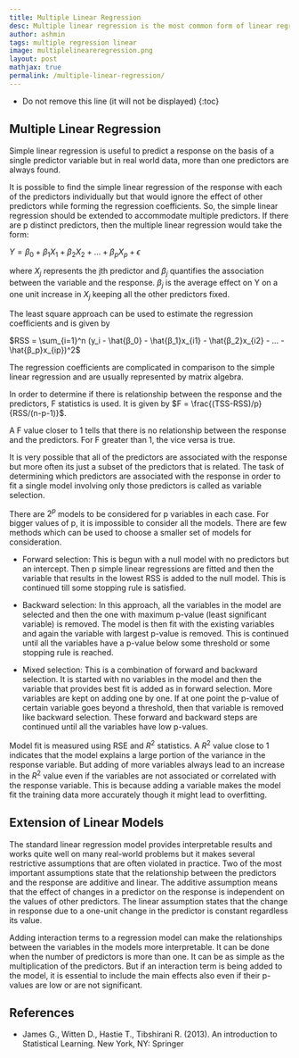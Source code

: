 ```yaml
---
title: Multiple Linear Regression
desc: Multiple linear regression is the most common form of linear regression analysis. As a predictive analysis, the multiple linear regression is used to explain the relationship between one dependent variable and two or more independent variables.
author: ashmin
tags: multiple regression linear
image: multiplelineareregression.png
layout: post
mathjax: true
permalink: /multiple-linear-regression/
---
```


* Do not remove this line (it will not be displayed) 
{:toc}

## Multiple Linear Regression

Simple linear regression is useful to predict a response on the basis of a single predictor variable but in real world data, more than one predictors are always found.

It is possible to find the simple linear regression of the response with each of the predictors individually but that would ignore the effect of other predictors while forming the regression coefficients. So, the simple linear regression should be extended to accommodate multiple predictors. If there are p distinct predictors, then the multiple linear regression would take the form:

$Y = β_0 + β_1X_1 + β_2X_2 + ... + β_pX_p + ϵ$

where $X_j$ represents the jth predictor and $β_j$ quantifies the association between the variable and the response. $β_j$ is the average effect on Y on a one unit increase in $X_j$ keeping all the other predictors fixed.

The least square approach can be used to estimate the regression coefficients and is given by

$RSS = \sum_{i=1}^n (y_i - \hat{β_0} - \hat{β_1}x_{i1} - \hat{β_2}x_{i2} - ... - \hat{β_p}x_{ip})^2$

The regression coefficients are complicated in comparison to the simple linear regression and are usually represented by matrix algebra.

In order to determine if there is relationship between the response and the predictors, F statistics is used. It is given by $F = \frac{(TSS-RSS)/p}{RSS/(n-p-1)}$.

A F value closer to 1 tells that there is no relationship between the response and the predictors. For F greater than 1, the vice versa is true.

It is very possible that all of the predictors are associated with the response but more often its just a subset of the predictors that is related. The task of determining which predictors are associated with the response in order to fit a single model involving only those predictors is called as variable selection.

There are $2^p$ models to be considered for p variables in each case. For bigger values of p, it is impossible to consider all the models. There are few methods which can be used to choose a smaller set of models for consideration.

* Forward selection: This is begun with a null model with no predictors but an intercept. Then p simple linear regressions are fitted and then the variable that results in the lowest RSS is added to the null model. This is continued till some stopping rule is satisfied.
    
* Backward selection: In this approach, all the variables in the model are selected and then the one with maximum p-value (least significant variable) is removed. The model is then fit with the existing variables and again the variable with largest p-value is removed. This is continued until all the variables have a p-value below some threshold or some stopping rule is reached.
    
* Mixed selection: This is a combination of forward and backward selection. It is started with no variables in the model and then the variable that provides best fit is added as in forward selection. More variables are kept on adding one by one. If at one point the p-value of certain variable goes beyond a threshold, then that variable is removed like backward selection. These forward and backward steps are continued until all the variables have low p-values.
    
Model fit is measured using RSE and $R^2$ statistics. A $R^2$ value close to 1 indicates that the model explains a large portion of the variance in the response variable. But adding of more variables always lead to an increase in the $R^2$ value even if the variables are not associated or correlated with the response variable. This is because adding a variable makes the model fit the training data more accurately though it might lead to overfitting.

## Extension of Linear Models

The standard linear regression model provides interpretable results and works quite well on many real-world problems but it makes several restrictive assumptions that are often violated in practice. Two of the most important assumptions state that the relationship between the predictors and the response are additive and linear. The additive assumption means that the effect of changes in a predictor on the response is independent on the values of other predictors. The linear assumption states that the change in response due to a one-unit change in the predictor is constant regardless its value. 

Adding interaction terms to a regression model can make the relationships between the variables in the models more interpretable. It can be done when the number of predictors is more than one. It can be as simple as the multiplication of the predictors. But if an interaction term is being added to the model, it is essential to include the main effects also even if their p-values are low or are not significant.

## References

- James G., Witten D., Hastie T., Tibshirani R. (2013). An introduction to Statistical Learning. New York, NY: Springer